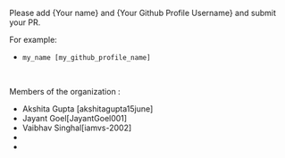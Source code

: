 Please add {Your name} and {Your Github Profile Username} and submit your PR. <br>

For example: <br> 

*  ``` my_name [my_github_profile_name] ```

<br>

Members of the organization : <br>

* Akshita Gupta [akshitagupta15june]
* Jayant Goel[JayantGoel001]
* Vaibhav Singhal[iamvs-2002]
*
*
